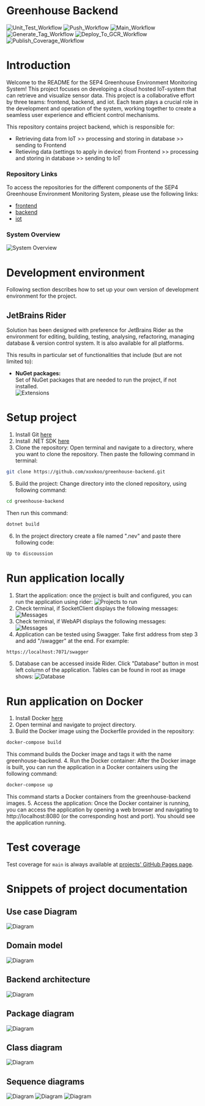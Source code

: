 # Greenhouse Backend

![Unit_Test_Workflow](https://github.com/xoxkoo/greenhouse-backend/actions/workflows/unit_test.yml/badge.svg)
![Push_Workflow](https://github.com/xoxkoo/greenhouse-backend/actions/workflows/push.yml/badge.svg)
![Main_Workflow](https://github.com/xoxkoo/greenhouse-backend/actions/workflows/main.yml/badge.svg)
![Generate_Tag_Workflow](https://github.com/xoxkoo/greenhouse-backend/actions/workflows/generate-tag.yml/badge.svg)
![Deploy_To_GCR_Workflow](https://github.com/xoxkoo/greenhouse-backend/actions/workflows/deploy_to_gcr.yml/badge.svg)
![Publish_Coverage_Workflow](https://github.com/xoxkoo/greenhouse-backend/actions/workflows/publish-coverage.yml/badge.svg)

# Introduction

Welcome to the README for the SEP4 Greenhouse Environment Monitoring System! This project focuses on developing a cloud hosted IoT-system that can retrieve and visualize sensor data.
This project is a collaborative effort by three teams: frontend, backend, and iot. Each team plays a crucial role in the development and operation of the system, working together to create a seamless user experience and efficient control mechanisms.

This repository contains project backend, which is responsible for:
- Retrieving data from IoT >> processing and storing in database >> sending to Frontend
- Retieving data (settings to apply in device) from Frontend >> processing and storing in database >> sending to IoT

### Repository Links

To access the repositories for the different components of the SEP4 Greenhouse Environment Monitoring System, please use the following links:

- [frontend](https://github.com/ham222/greenhouse-frontend)<br/>
- [backend](https://github.com/xoxkoo/greenhouse-backend)
- [iot](https://github.com/wikcioo/greenhouse-iot)

### System Overview

![System Overview](docs/images/sep4-system-overview.png)

# Development environment

Following section describes how to set up your own version of development environment for the project.

## JetBrains Rider

Solution has been designed with preference for JetBrains Rider as the environment for editing, building, testing, analysing, refactoring, managing database & version control system. It is also available for all platforms.

This results in particular set of functionalities that include (but are not limited to):

- **NuGet packages:**\
  Set of NuGet packages that are needed to run the project, if not installed.\
  ![Extensions](docs/images/nuget_packages.png)

# Setup project

1. Install Git [here](https://git-scm.com/downloads)
2. Install .NET SDK [here](https://dotnet.microsoft.com/download)
3. Clone the repository: Open terminal and navigate to a directory, where you want to clone the repository. Then paste the following command in terminal:
```bash 
git clone https://github.com/xoxkoo/greenhouse-backend.git
```
5. Build the project: Change directory into the cloned repository, using following command:
```bash 
cd greenhouse-backend
```
Then run this command:
```bash 
dotnet build
```
6. In the project directory create a file named ".nev" and paste there following code:
```bash 
Up to discoussion
```

# Run application locally

1. Start the application: once the project is built and configured, you can run the application using rider:
   ![Projects to run](docs/images/run_projects.png)
2. Check terminal, if SocketClient displays the following messages:
   ![Messages](docs/images/socket_client_terminal.png)
3. Check terminal, if WebAPI displays the following messages:
   ![Messages](docs/images/webapi_terminal.png)
4. Application can be tested using Swagger. Take first address from step 3 and add "/swagger" at the end. For example:
```bash 
https://localhost:7071/swagger
```
5. Database can be accessed inside Rider. Click "Database" button in most left column of the application. Tables can be found in root as image shows:
   ![Database](docs/images/database.png)

# Run application on Docker

1. Install Docker [here](https://www.docker.com/get-started)
2. Open terminal and navigate to project directory.
3. Build the Docker image using the Dockerfile provided in the repository:
```bash 
docker-compose build
```
This command builds the Docker image and tags it with the name greenhouse-backend.
4. Run the Docker container: After the Docker image is built, you can run the application in a Docker containers using the following command:
```bash 
docker-compose up
```
This command starts a Docker containers from the greenhouse-backend images.
5. Access the application: Once the Docker container is running, you can access the application by opening a web browser and navigating to http://localhost:8080 (or the corresponding host and port). You should see the application running.

# Test coverage

Test coverage for ```main``` is always available at [projects' GitHub Pages page](https://xoxkoo.github.io/greenhouse-backend/).

# Snippets of project documentation

## Use case Diagram
![Diagram](docs/images/usecase_diagram.svg)
## Domain model
![Diagram](docs/images/domain_model.svg)
## Backend architecture
![Diagram](docs/images/ArchitectureDiagram.drawio.png)
## Package diagram
![Diagram](docs/images/Package-diagram.svg)
## Class diagram
![Diagram](docs/images/Class-diagram-backend.svg)
## Sequence diagrams
![Diagram](docs/images/ScheduleSequenceDiagram_async.svg)
![Diagram](docs/images/ExecuteSchedulePlanSequenceDiagram.svg)
![Diagram](docs/images/WateringSystemSequenceDiagram_async.svg)